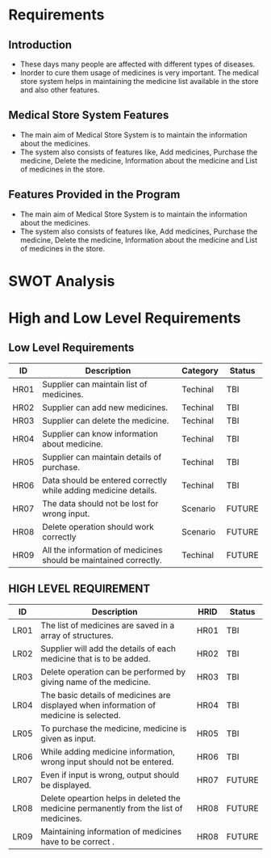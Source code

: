 # Requirements

## Introduction
* These days many people are affected with different types of diseases.
* Inorder to cure them usage of medicines is very important.
The medical store system helps in maintaining the medicine list available in the store and also other features.

## Medical Store System Features
* The main aim of Medical Store System is to maintain the information about the medicines.
* The system also consists of features like, Add medicines, Purchase the medicine, Delete the medicine, Information about the medicine and List of medicines in the store.

## Features Provided in the Program
* The main aim of Medical Store System is to maintain the information about the medicines. 
* The system also consists of features like, Add medicines, Purchase the medicine, Delete the medicine, Information about the medicine and List of medicines in the store.

# SWOT Analysis
# High and Low Level Requirements

## Low Level Requirements
| ID | Description | Category |  Status |
| --------------- | --------------- | --------------- |--------------- |
| HR01 | Supplier can maintain list of medicines. | Techinal |TBI|
| HR02 | Supplier can add new medicines. | Techinal |TBI|
| HR03 | Supplier can delete the medicine. | Techinal |TBI
| HR04| Supplier can know information about medicine. | Techinal |TBI|
| HR05 | Supplier can maintain details of purchase. | Techinal |TBI|
| HR06 | Data should be entered correctly while adding medicine details.	 | Techinal |TBI|
| HR07 | The data should not be lost for wrong input.| Scenario |FUTURE|
|HR08| Delete operation should work correctly | Scenario |FUTURE|
| HR09 | All the information of medicines should be maintained correctly. | Techinal|FUTURE|

## HIGH LEVEL REQUIREMENT
|ID|	Description	| HRID |	Status |
|-------|-------|------|------|
|LR01|	The list of medicines are saved in a array of structures.|	HR01|	TBI|
|LR02|	Supplier will add the details of each medicine that is to be added.|	HR02|	TBI|
|LR03|	Delete operation can be performed by giving name of the medicine.|	HR03|	TBI|
|LR04|	The basic details of medicines are displayed when information of medicine is selected.|	HR04|	TBI|
|LR05|	To purchase the medicine, medicine is given as input.|	HR05|	TBI|
|LR06|	While adding medicine information, wrong input should not be entered.|	HR06|	TBI|
|LR07|	Even if input is wrong, output should be displayed.|	HR07 |	FUTURE|
|LR08|	Delete opeartion helps in deleted the medicine permanently from the list of medicines.|	HR08|	FUTURE|
|LR09|	Maintaining information of medicines have to be correct .|	HR08|	FUTURE|
